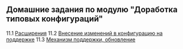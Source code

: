 ## Домашние задания по модулю "Доработка типовых конфигураций"

11.1 [Расширения](https://github.com/netology-code/onec-mid-homeworks/blob/main/DTK/homework-11-1.md)
11.2 [Внесение изменений в конфигурацию на поддержке](https://github.com/netology-code/onec-mid-homeworks/blob/main/DTK/homework-11-2.md)
11.3 [Механизм поддержки, обновление](https://github.com/netology-code/onec-mid-homeworks/blob/main/DTK/homework-11-3.md)
